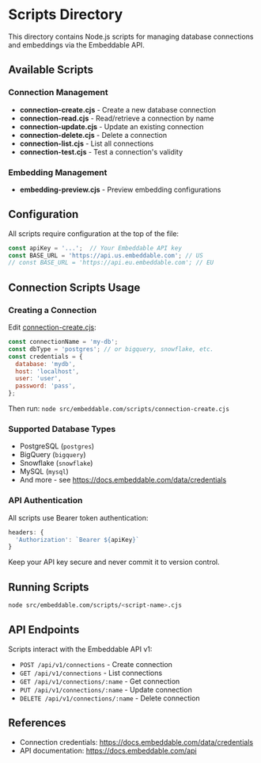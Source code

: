 # Scripts Directory

This directory contains Node.js scripts for managing database connections and embeddings via the Embeddable API.

## Available Scripts

### Connection Management
- **connection-create.cjs** - Create a new database connection
- **connection-read.cjs** - Read/retrieve a connection by name
- **connection-update.cjs** - Update an existing connection
- **connection-delete.cjs** - Delete a connection
- **connection-list.cjs** - List all connections
- **connection-test.cjs** - Test a connection's validity

### Embedding Management
- **embedding-preview.cjs** - Preview embedding configurations

## Configuration

All scripts require configuration at the top of the file:

```javascript
const apiKey = '...';  // Your Embeddable API key
const BASE_URL = 'https://api.us.embeddable.com'; // US
// const BASE_URL = 'https://api.eu.embeddable.com'; // EU
```

## Connection Scripts Usage

### Creating a Connection

Edit [connection-create.cjs](connection-create.cjs):
```javascript
const connectionName = 'my-db';
const dbType = 'postgres'; // or bigquery, snowflake, etc.
const credentials = {
  database: 'mydb',
  host: 'localhost',
  user: 'user',
  password: 'pass',
};
```

Then run: `node src/embeddable.com/scripts/connection-create.cjs`

### Supported Database Types
- PostgreSQL (`postgres`)
- BigQuery (`bigquery`)
- Snowflake (`snowflake`)
- MySQL (`mysql`)
- And more - see https://docs.embeddable.com/data/credentials

### API Authentication

All scripts use Bearer token authentication:
```javascript
headers: {
  'Authorization': `Bearer ${apiKey}`
}
```

Keep your API key secure and never commit it to version control.

## Running Scripts

```bash
node src/embeddable.com/scripts/<script-name>.cjs
```

## API Endpoints

Scripts interact with the Embeddable API v1:
- `POST /api/v1/connections` - Create connection
- `GET /api/v1/connections` - List connections
- `GET /api/v1/connections/:name` - Get connection
- `PUT /api/v1/connections/:name` - Update connection
- `DELETE /api/v1/connections/:name` - Delete connection

## References
- Connection credentials: https://docs.embeddable.com/data/credentials
- API documentation: https://docs.embeddable.com/api
